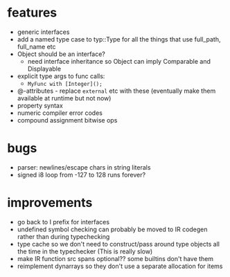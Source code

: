# features
* generic interfaces 
* add a named type case to typ::Type for all the things that use full_path, full_name etc
* Object should be an interface?
  * need interface inheritance so Object can imply Comparable and Displayable
* explicit type args to func calls:
  * `MyFunc with [Integer]();`
* @-attributes - replace `external` etc with these (eventually make them available at runtime but not now)
* property syntax
* numeric compiler error codes
* compound assignment bitwise ops

# bugs
* parser: newlines/escape chars in string literals
* signed i8 loop from -127 to 128 runs forever? 

# improvements
* go back to I prefix for interfaces
* undefined symbol checking can probably be moved to IR codegen rather than during typechecking 
* type cache so we don't need to construct/pass around type objects all the time in the typechecker (This is really slow)
* make IR function src spans optional?? some builtins don't have them
* reimplement dynarrays so they don't use a separate allocation for items
